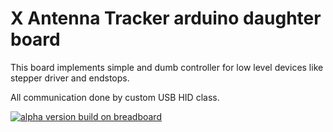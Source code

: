 X Antenna Tracker arduino daughter board
========================================

This board implements simple and dumb controller
for low level devices like stepper driver and endstops.

All communication done by custom USB HID class.

[![alpha version build on breadboard][img171]][blog]

[img171]: http://x-at.github.io/images/arduino-board/IMG171.jpg
[blog]: http://x-at.github.io/xat/2015/01/13/arduino-board.html
